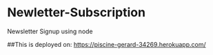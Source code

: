 # Newletter-Subscription
Newsletter Signup using node

##This is deployed on: https://piscine-gerard-34269.herokuapp.com/
